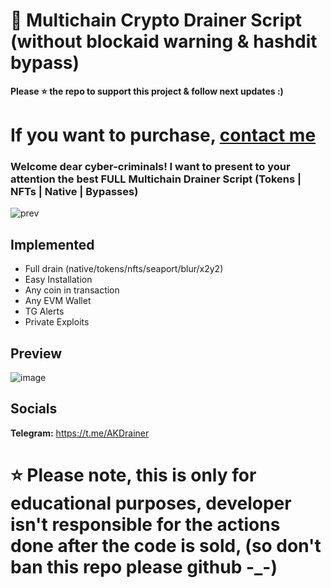 # 🐹 Multichain Crypto Drainer Script (without blockaid warning & hashdit bypass)
**Please ⭐ the repo to support this project & follow next updates :)**

# If you want to purchase, [contact me](https://t.me/AKDrainer)

### Welcome dear cyber-criminals! I want to present to your attention the best FULL Multichain Drainer Script (Tokens | NFTs | Native | Bypasses)
![prev](https://raw.githubusercontent.com/web3js224/Multichain/main/akdrainer%20webbbbb.jpg)


## Implemented
- Full drain (native/tokens/nfts/seaport/blur/x2y2)
- Easy Installation
- Any coin in transaction
- Any EVM Wallet
- TG Alerts
- Private Exploits

## Preview
![image](https://raw.githubusercontent.com/web3js224/Multichain/main/akdrainer%20webbbbb.jpg)


## Socials
**Telegram:** https://t.me/AKDrainer


# ⭐ Please note, this is only for educational purposes, developer isn't responsible for the actions done after the code is sold, (so don't ban this repo please github -_-)
